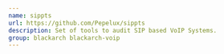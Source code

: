 ```yaml
---
name: sippts
url: https://github.com/Pepelux/sippts
description: Set of tools to audit SIP based VoIP Systems.
group: blackarch blackarch-voip
---
```

